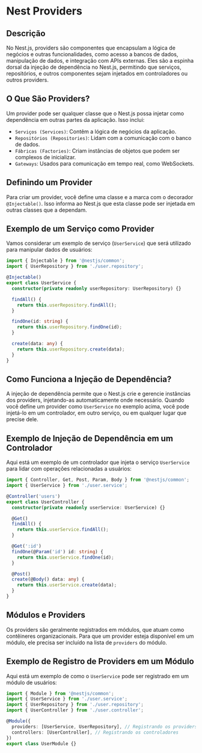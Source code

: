 # Nest Providers

## Descrição

No Nest.js, providers são componentes que encapsulam a lógica de negócios e outras funcionalidades, como acesso a bancos de dados, manipulação de dados, e integração com APIs externas. Eles são a espinha dorsal da injeção de dependência no Nest.js, permitindo que serviços, repositórios, e outros componentes sejam injetados em controladores ou outros providers.

## O Que São Providers?

Um provider pode ser qualquer classe que o Nest.js possa injetar como dependência em outras partes da aplicação. Isso inclui:

- `Serviços (Services)`: Contêm a lógica de negócios da aplicação.
- `Repositórios (Repositories)`: Lidam com a comunicação com o banco de dados.
- `Fábricas (Factories)`: Criam instâncias de objetos que podem ser complexos de inicializar.
- `Gateways`: Usados para comunicação em tempo real, como WebSockets.

## Definindo um Provider

Para criar um provider, você define uma classe e a marca com o decorador `@Injectable()`. Isso informa ao Nest.js que esta classe pode ser injetada em outras classes que a dependam.

## Exemplo de um Serviço como Provider

Vamos considerar um exemplo de serviço (`UserService`) que será utilizado para manipular dados de usuários:

```typescript
import { Injectable } from '@nestjs/common';
import { UserRepository } from './user.repository';

@Injectable()
export class UserService {
  constructor(private readonly userRepository: UserRepository) {}

  findAll() {
    return this.userRepository.findAll();
  }

  findOne(id: string) {
    return this.userRepository.findOne(id);
  }

  create(data: any) {
    return this.userRepository.create(data);
  }
}
```

## Como Funciona a Injeção de Dependência?

A injeção de dependência permite que o Nest.js crie e gerencie instâncias dos providers, injetando-as automaticamente onde necessário. Quando você define um provider como `UserService` no exemplo acima, você pode injetá-lo em um controlador, em outro serviço, ou em qualquer lugar que precise dele.

## Exemplo de Injeção de Dependência em um Controlador

Aqui está um exemplo de um controlador que injeta o serviço `UserService` para lidar com operações relacionadas a usuários:

```typescript
import { Controller, Get, Post, Param, Body } from '@nestjs/common';
import { UserService } from './user.service';

@Controller('users')
export class UserController {
  constructor(private readonly userService: UserService) {}

  @Get()
  findAll() {
    return this.userService.findAll();
  }

  @Get(':id')
  findOne(@Param('id') id: string) {
    return this.userService.findOne(id);
  }

  @Post()
  create(@Body() data: any) {
    return this.userService.create(data);
  }
}
```

## Módulos e Providers

Os providers são geralmente registrados em módulos, que atuam como contêineres organizacionais. Para que um provider esteja disponível em um módulo, ele precisa ser incluído na lista de `providers` do módulo.

## Exemplo de Registro de Providers em um Módulo

Aqui está um exemplo de como o `UserService` pode ser registrado em um módulo de usuários:

```typescript
import { Module } from '@nestjs/common';
import { UserService } from './user.service';
import { UserRepository } from './user.repository';
import { UserController } from './user.controller';

@Module({
  providers: [UserService, UserRepository], // Registrando os providers
  controllers: [UserController], // Registrando os controladores
})
export class UserModule {}
```
